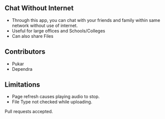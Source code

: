 ## Chat Without Internet
- Through this app, you can chat with your friends and family within same network without use of internet.
- Useful for large offices and Schools/Colleges
- Can also share Files

## Contributors
- Pukar
- Dependra

## Limitations
- Page refresh causes playing audio to stop.
- File Type not checked while uploading.

Pull requests accepted.
